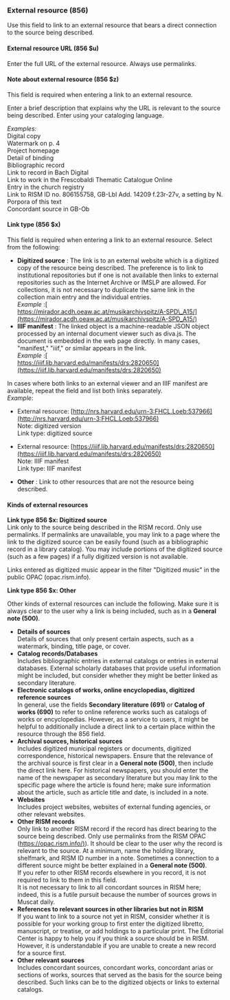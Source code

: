 ### External resource (856)   

Use this field to link to an external resource that bears a direct connection to the source being described.

 

#### External resource URL (856 $u)

Enter the full URL of the external resource. Always use permalinks.

 

#### Note about external resource (856 $z)

This field is required when entering a link to an external resource.

Enter a brief description that explains why the URL is relevant to the source being described. Enter using your cataloging language.

_Examples:_  
Digital copy  
Watermark on p. 4  
Project homepage  
Detail of binding  
Bibliographic record  
Link to record in Bach Digital  
Link to work in the Frescobaldi Thematic Catalogue Online  
Entry in the church registry  
Link to RISM ID no. 806155758, GB-Lbl Add. 14209 f.23r-27v, a setting by N. Porpora of this text   
Concordant source in GB-Ob

  

#### Link type (856 $x)

This field is required when entering a link to an external resource. Select from the following:

- **Digitized source** : The link is to an external website which is a digitized copy of the resource being described. The preference is to link to institutional repositories but if one is not available then links to external repositories such as the Internet Archive or IMSLP are allowed. For collections, it is not necessary to duplicate the same link in the collection main entry and the individual entries.  
 _Example_ :[  
 https://mirador.acdh.oeaw.ac.at/musikarchivspitz/A-SPD\_A15/](https://mirador.acdh.oeaw.ac.at/musikarchivspitz/A-SPD_A15/)
- **IIIF manifest** : The linked object is a machine-readable JSON object processed by an internal document viewer such as diva.js. The document is embedded in the web page directly. In many cases, "manifest," "iiif," or similar appears in the link.  
 _Example_ :[  
 https://iiif.lib.harvard.edu/manifests/drs:2820650](https://iiif.lib.harvard.edu/manifests/drs:2820650)  
  
 In cases where both links to an external viewer and an IIIF manifest are available, repeat the field and list both links separately.  
_Example_:

  - External resource: [http://nrs.harvard.edu/urn-3:FHCL.Loeb:537966](http://nrs.harvard.edu/urn-3:FHCL.Loeb:537966)  
 Note: digitized version  
 Link type: digitized source
  - External resource: [https://iiif.lib.harvard.edu/manifests/drs:2820650](https://iiif.lib.harvard.edu/manifests/drs:2820650)  
 Note: IIIF manifest  
 Link type: IIIF manifest

- **Other** : Link to other resources that are not the resource being described.

 

#### Kinds of external resources

**Link type 856 $x: Digitized source**  
Link only to the source being described in the RISM record. Only use permalinks. If permalinks are unavailable, you may link to a page where the link to the digitized source can be easily found (such as a bibliographic record in a library catalog). You may include portions of the digitized source (such as a few pages) if a fully digitized version is not available.

Links entered as digitized music appear in the filter "Digitized music" in the public OPAC (opac.rism.info).

  

**Link type 856 $x: Other**

Other kinds of external resources can include the following. Make sure it is always clear to the user why a link is being included, such as in a **General note (500)**.

- **Details of sources**  
Details of sources that only present certain aspects, such as a watermark, binding, title page, or cover. 
- **Catalog records/Databases**  
Includes bibliographic entries in external catalogs or entries in external databases. External scholarly databases that provide useful information might be included, but consider whether they might be better linked as secondary literature.
- **Electronic catalogs of works, online encyclopedias, digitized reference sources**  
In general, use the fields **Secondary literature (691)** or **Catalog of works (690)** to refer to online reference works such as catalogs of works or encyclopedias. However, as a service to users, it might be helpful to additionally include a direct link to a certain place within the resource through the 856 field. 
- **Archival sources, historical sources**  
Includes digitized municipal registers or documents, digitized correspondence, historical newspapers. Ensure that the relevance of the archival source is first clear in a **General note (500)**, then include the direct link here. For historical newspapers, you should enter the name of the newspaper as secondary literature but you may link to the specific page where the article is found here; make sure information about the article, such as article title and date, is included in a note.
- **Websites**  
Includes project websites, websites of external funding agencies, or other relevant websites.
- **Other RISM records**  
Only link to another RISM record if the record has direct bearing to the source being described. Only use permalinks from the RISM OPAC ([https://opac.rism.info/)](https://opac.rism.info/)). It should be clear to the user why the record is relevant to the source. At a minimum, name the holding library, shelfmark, and RISM ID number in a note. Sometimes a connection to a different source might be better explained in a **General note (500)**.   
 If you refer to other RISM records elsewhere in you record, it is not required to link to them in this field.  
 It is not necessary to link to all concordant sources in RISM here; indeed, this is a futile pursuit because the number of sources grows in Muscat daily. 
- **References to relevant sources in other libraries but not in RISM**  
If you want to link to a source not yet in RISM, consider whether it is possible for your working group to first enter the digitized libretto, manuscript, or treatise, or add holdings to a particular print. The Editorial Center is happy to help you if you think a source should be in RISM. However, it is understandable if you are unable to create a new record for a source first. 
- **Other relevant sources**  
Includes concordant sources, concordant works, concordant arias or sections of works, sources that served as the basis for the source being described. Such links can be to the digitized objects or links to external catalogs.